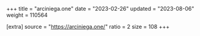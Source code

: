 +++
title = "arciniega.one"
date = "2023-02-26"
updated = "2023-08-06"
weight = 110564

[extra]
source = "https://arciniega.one/"
ratio = 2
size = 108
+++
